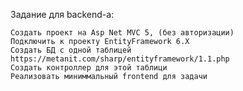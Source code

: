Задание для backend-a:

    Создать проект на Asp Net MVC 5, (без авторизации)
    Подключить к проекту EntityFramework 6.X
    Создать БД с одной таблицей https://metanit.com/sharp/entityframework/1.1.php
    Создать контроллер для этой таблици
    Реализовать миниммальный frontend для задачи
